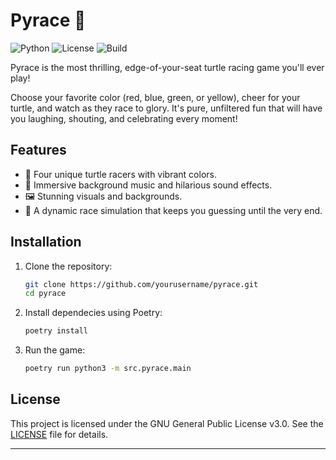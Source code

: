 # Pyrace 🐢

![Python](https://img.shields.io/badge/Python-3.10-blue)
![License](https://img.shields.io/badge/License-MIT-green)
![Build](https://img.shields.io/badge/Build-Passing-brightgreen)

Pyrace is the most thrilling, edge-of-your-seat turtle racing game you'll ever play! 

Choose your favorite color (red, blue, green, or yellow), cheer for your turtle, and watch as they race to glory. It's pure, unfiltered fun that will have you laughing, shouting, and celebrating every moment!

## Features
- 🐢 Four unique turtle racers with vibrant colors.
- 🎵 Immersive background music and hilarious sound effects.
- 🖼️ Stunning visuals and backgrounds.
- 🏁 A dynamic race simulation that keeps you guessing until the very end.

## Installation

1. Clone the repository:
   ```bash
   git clone https://github.com/yourusername/pyrace.git
   cd pyrace
    ```

2. Install dependecies using Poetry:
    ```bash
    poetry install
    ```

3. Run the game:
   ```bash
   poetry run python3 -m src.pyrace.main
   ```

## License

This project is licensed under the GNU General Public License v3.0. See the [LICENSE](LICENSE) file for details.

---